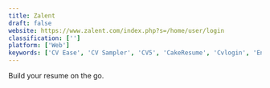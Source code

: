```yaml
---
title: Zalent
draft: false 
website: https://www.zalent.com/index.php?s=/home/user/login
classification: ['']
platform: ['Web']
keywords: ['CV Ease', 'CV Sampler', 'CV5', 'CakeResume', 'Cvlogin', 'Enhancv', 'Glyph', 'Kickresume', 'Onlineresume.us', 'RChilli', 'ResumUP', 'Resume Templates Word', 'Resume.io', 'ResumeLift', 'Resumonk', 'VisualCV', 'Welcome Kit', 'ZipJob']
---
```

Build your resume on the go.